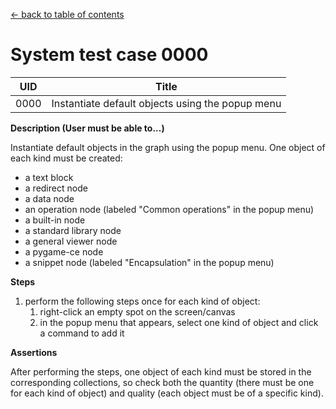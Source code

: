 
[← back to table of contents](../README.md)

# System test case 0000

| UID | Title |
| ----- | ----- |
| 0000 | Instantiate default objects using the popup menu |


**Description (User must be able to...)**

Instantiate default objects in the graph using the popup menu. One object of each kind must be created:

- a text block
- a redirect node
- a data node
- an operation node (labeled "Common operations" in the popup menu)
- a built-in node
- a standard library node
- a general viewer node
- a pygame-ce node
- a snippet node (labeled "Encapsulation" in the popup menu)


**Steps**

1. perform the following steps once for each kind of object:
    1. right-click an empty spot on the screen/canvas
    1. in the popup menu that appears, select one kind of object and click a command to add it


**Assertions**

After performing the steps, one object of each kind must be stored in the corresponding collections, so check both the quantity (there must be one for each kind of object) and quality (each object must be of a specific kind).
